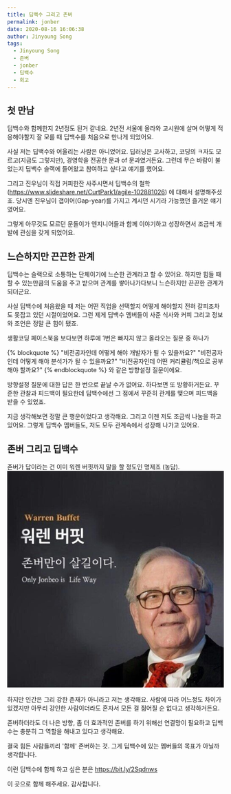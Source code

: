 ```yaml
---
title: 딥백수 그리고 존버
permalink: jonber
date: 2020-08-16 16:06:38
author: Jinyoung Song
tags:
  - Jinyoung Song
  - 존버
  - jonber
  - 딥백수
  - 회고
---
```


## 첫 만남

딥백수와 함께한지 2년정도 된거 같네요.
2년전 서울에 올라와 고시원에 살며 어떻게 적응해야할지 잘 모를 때 딥백수를 처음으로 만나게 되었어요.

사실 저는 딥백수와 어울리는 사람은 아니었어요.
딥러닝은 고사하고, 코딩의 ㅋ자도 모르고(지금도 그렇지만), 경영학을 전공한 문과 of 문과였거든요.
그런데 무슨 바람이 불었는지 딥백수 슬랙에 들어왔고 참여하고 싶다고 얘기를 했어요.

그리고 진우님이 직접 커피한잔 사주시면서 딥백수의 철학(https://www.slideshare.net/CurtPark1/agile-102881026) 에 대해서 설명해주셨죠.
당시엔 진우님이 갭이어(Gap-year)를 가지고 계시던 시기라 가능했던 즐거운 얘기였어요.

그렇게 아무것도 모르던 문돌이가 엔지니어들과 함께 이야기하고 성장하면서 조금씩 개발에 관심을 갖게 되었어요.

## 느슨하지만 끈끈한 관계

딥백수는 슬랙으로 소통하는 단체이기에 느슨한 관계라고 할 수 있어요.
하지만 힘들 때 할 수 있는만큼의 도움을 주고 받으며 관계를 쌓아나가다보니 느슨하지만 끈끈한 관계가 되더군요.

사실 딥백수에 처음왔을 때 저는 어떤 직업을 선택할지 어떻게 해야할지 전혀 갈피조차도 못잡고 있던 시절이었어요. 그런 제게 딥백수 멤버들이 사준 식사와 커피 그리고 정보와 조언은 정말 큰 힘이 됐죠.

생활코딩 페이스북을 보다보면 하루에 1번은 빠지지 않고 올라오는 질문 중 하나가

{% blockquote %}
"비전공자인데 어떻게 해야 개발자가 될 수 있을까요?"
"비전공자인데 어떻게 해야 분석가가 될 수 있을까요?"
"비전공자인데 어떤 커리큘럼/책으로 공부해야 할까요?"
{% endblockquote %}
와 같은 방향설정 질문이에요.

방향설정 질문에 대한 답은 한 번으로 끝날 수가 없어요. 하다보면 또 방황하거든요.
꾸준한 관찰과 피드백이 필요한데 딥백수에선 그 점에서 꾸준히 관계를 맺으며 피드백을 받을 수 있었죠.

지금 생각해보면 정말 큰 행운이었다고 생각해요.
그리고 이젠 저도 조금씩 나눔을 하고 있어요. 그렇게 딥백수 멤버들도, 저도 모두 관계속에서 성장해 나가고 있어요.

## 존버 그리고 딥백수

존버가 답이라는 건 이미 워렌 버핏까지 말을 할 정도인 명제죠 (농담).
![Jonber Picture](./jonber/jonber.jpeg)

하지만 인간은 그리 강한 존재가 아니라고 저는 생각해요.
사람에 따라 어느정도 차이가 있겠지만 아무리 강인한 사람이더라도 혼자서 모든 걸 짊어질 순 없다고 생각하거든요.

존버하더라도 더 나은 방향, 좀 더 효과적인 존버를 하기 위해선 연결망이 필요하고 딥백수는 충분히 그 역할을 해내고 있다고 생각해요.

결국 힘든 사람들끼리 '함께' 존버하는 것.
그게 딥백수에 있는 멤버들의 목표가 아닐까 생각합니다.

이런 딥백수에 함께 하고 싶은 분은
https://bit.ly/2Sqdnws

이 곳으로 함께 해주세요.
감사합니다.
